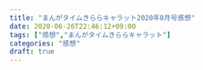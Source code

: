 ```yaml
---
title: "まんがタイムきららキャラット2020年8月号感想"
date: 2020-06-26T22:46:12+09:00
tags: ["感想","まんがタイムきららキャラット"]
categories: "感想"
draft: true
---
```


